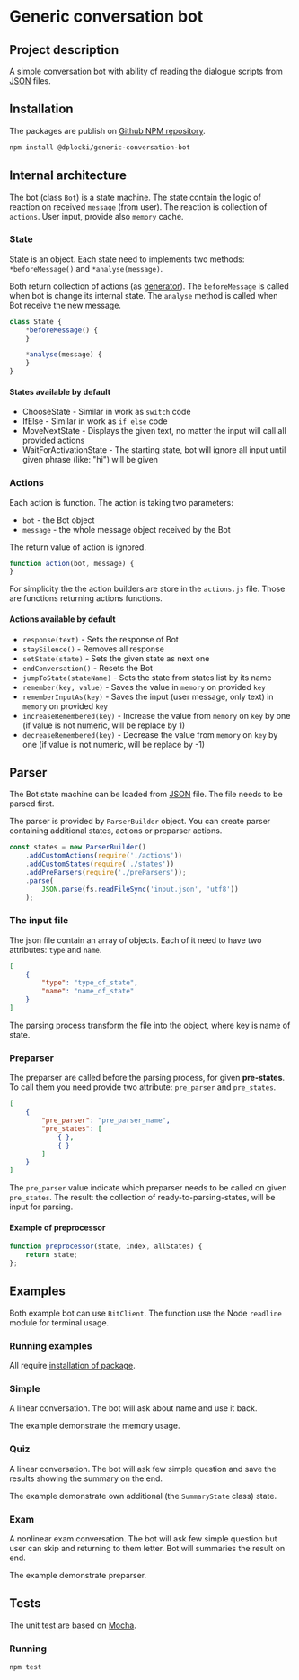 # Generic conversation bot

## Project description

A simple conversation bot with ability of reading the dialogue scripts from  [JSON](https://en.wikipedia.org/wiki/JSON) files.

## Installation

The packages are publish on [Github NPM repository](https://npm.pkg.github.com).

```sh
npm install @dplocki/generic-conversation-bot
```

## Internal architecture

The bot (class `Bot`) is a state machine. The state contain the logic of reaction on received `message` (from user). The reaction is collection of `actions`. User input, provide also `memory` cache.

### State

State is an object. Each state need to implements two methods: `*beforeMessage()` and `*analyse(message)`.

Both return collection of actions (as [generator](https://developer.mozilla.org/en-US/docs/Web/JavaScript/Guide/Iterators_and_Generators#Generator_functions)).
The `beforeMessage` is called when bot is change its internal state. The `analyse` method is called when Bot receive the new message.

```js
class State {
    *beforeMessage() {
    }

    *analyse(message) {
    }
}
```

#### States available by default

* ChooseState - Similar in work as `switch` code
* IfElse - Similar in work as `if else` code
* MoveNextState - Displays the given text, no matter the input will call all provided actions
* WaitForActivationState - The starting state, bot will ignore all input until given phrase (like: "hi") will be given

### Actions

Each action is function. The action is taking two parameters:

* `bot` - the Bot object
* `message` - the whole message object received by the Bot

The return value of action is ignored.

```js
function action(bot, message) {
}
```

For simplicity the the action builders are store in the `actions.js` file. Those are functions returning actions functions.

#### Actions available by default

* `response(text)` - Sets the response of Bot
* `staySilence()` - Removes all response
* `setState(state)` - Sets the given state as next one
* `endConversation()` - Resets the Bot
* `jumpToState(stateName)` - Sets the state from states list by its name
* `remember(key, value)` - Saves the value in `memory` on provided `key`
* `rememberInputAs(key)` - Saves the input (user message, only text) in `memory` on provided `key`
* `increaseRemembered(key)` - Increase the value from `memory` on `key` by one (if value is not numeric, will be replace by 1)
* `decreaseRemembered(key)` - Decrease the value from `memory` on `key` by one (if value is not numeric, will be replace by -1)

## Parser

The Bot state machine can be loaded from [JSON](https://en.wikipedia.org/wiki/JSON) file. The file needs to be parsed first.

The parser is provided by `ParserBuilder` object. You can create parser containing additional states, actions or preparser actions.

```js
const states = new ParserBuilder()
    .addCustomActions(require('./actions'))
    .addCustomStates(require('./states'))
    .addPreParsers(require('./preParsers'));
    .parse(
        JSON.parse(fs.readFileSync('input.json', 'utf8'))
    );
```

### The input file

The json file contain an array of objects. Each of it need to have two attributes: `type` and `name`.

```json
[
    {
        "type": "type_of_state",
        "name": "name_of_state"
    }
]
```

The parsing process transform the file into the object, where key is name of state.

### Preparser

The preparser are called before the parsing process, for given **pre-states**. To call them you need provide two attribute: `pre_parser` and `pre_states`.

```json
[
    {
        "pre_parser": "pre_parser_name",
        "pre_states": [
            { },
            { }
        ]
    }
]
```

The `pre_parser` value indicate which preparser needs to be called on given `pre_states`. The result: the collection of ready-to-parsing-states, will be input for parsing.

#### Example of preprocessor

```js
function preprocessor(state, index, allStates) {
    return state;
};
```

## Examples

Both example bot can use `BitClient`. The function use the Node `readline` module for terminal usage.

### Running examples

All require [installation of package](#Installation).

### Simple

A linear conversation. The bot will ask about name and use it back.

The example demonstrate the memory usage.

### Quiz

A linear conversation. The bot will ask few simple question and save the results showing the summary on the end.

The example demonstrate own additional (the `SummaryState` class) state.

### Exam

A nonlinear exam conversation. The bot will ask few simple question but user can skip and returning to them letter. Bot will summaries the result on end.

The example demonstrate preparser.

## Tests

The unit test are based on [Mocha](https://mochajs.org/).

### Running

```bash
npm test
```
